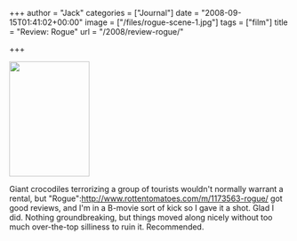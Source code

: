 +++
author = "Jack"
categories = ["Journal"]
date = "2008-09-15T01:41:02+00:00"
image = ["/files/rogue-scene-1.jpg"]
tags = ["film"]
title = "Review: Rogue"
url = "/2008/review-rogue/"

+++

[<img src="/files//rogue-cover.jpg" alt="" title="rogue-cover" width="144" height="207" class="alignleft size-full wp-image-2680" />][1]

<span class="drop_cap">G</span>iant crocodiles terrorizing a group of tourists wouldn't normally warrant a rental, but "Rogue":http://www.rottentomatoes.com/m/1173563-rogue/ got good reviews, and I'm in a B-movie sort of kick so I gave it a shot. Glad I did. Nothing groundbreaking, but things moved along nicely without too much over-the-top silliness to ruin it. Recommended.

 [1]: /files//rogue-cover.jpg